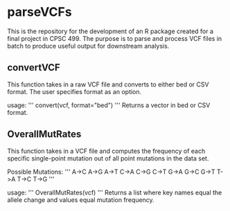# parseVCFs
This is the repository for the development of an R package created for a final project in CPSC 499. The purpose is to parse and process VCF files in batch to produce useful output for downstream analysis.

## convertVCF
This function takes in a raw VCF file and converts to either bed or CSV format. The user specifies format as an option.

usage:
'''
convert(vcf, format="bed")
'''
Returns a vector in bed or CSV format.

## OverallMutRates
This function takes in a VCF file and computes the frequency of each specific single-point mutation out of all point mutations in the data set.

Possible Mutations:
'''
A->C
A->G
A->T
C->A
C->G
C->T
G->A
G->C
G->T
T->A
T->C
T->G
'''

usage:
'''
OverallMutRates(vcf)
'''
Returns a list where key names equal the allele change and values equal mutation frequency.